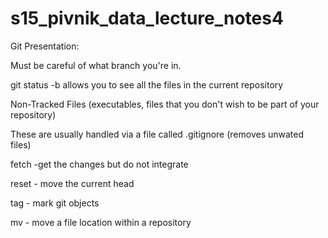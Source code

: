 # s15_pivnik_data_lecture_notes4

Git Presentation:

Must be careful of what branch you're in. 

git status -b allows you to see all the files in the current repository

Non-Tracked Files (executables, files that you don't wish to be part of your repository)

These are usually handled via a file called .gitignore (removes unwated files)

fetch -get the changes but do not integrate

reset - move the current head

tag - mark git objects

mv - move a file location within a repository
